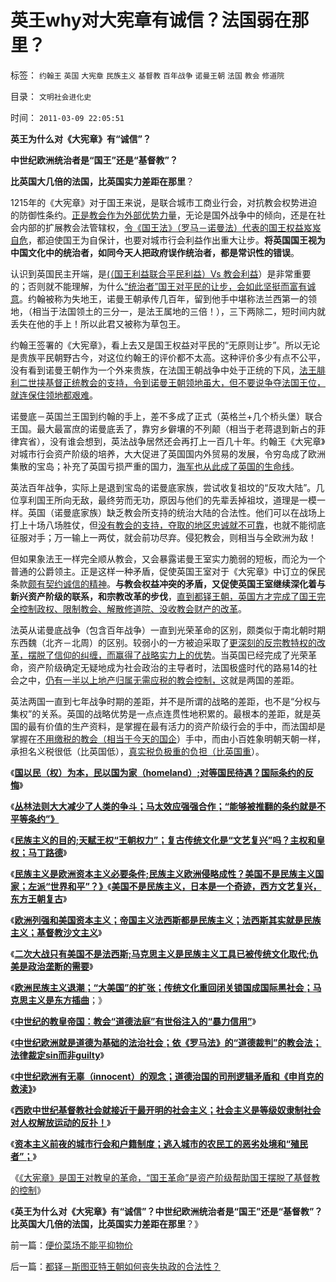 # 英王why对大宪章有诚信？法国弱在那里？

标签： `约翰王` `英国` `大宪章` `民族主义` `基督教` `百年战争` `诺曼王朝` `法国` `教会` `修道院` 

目录： `文明社会进化史`

时间： `2011-03-09 22:05:51`

**英王为什么对《大宪章》有“诚信”？**

**中世纪欧洲统治者是“国王”还是“基督教”？**

**比英国大几倍的法国，比英国实力差距在那里**？

1215年的《大宪章》对于国王来说，是联合城市工商业行会，对抗教会权势进迫的防御性条约。[正是教会作为外部优势力量](../../../2011/1/24/什么是法治？中世纪道德法庭公信力何来？.md)，无论是国外战争中的倾向，还是在社会内部的扩展教会法管辖权，[令《国王法》（罗马－诺曼法）代表的国王权益岌岌自危](../../../2011/1/23/五四愚昧精神和中世纪道德法庭.md)，都迫使国王为自保计，也要对城市行会利益作出重大让步。**将英国国王视为中国文化中的统治者，如同今天人把政府误作统治者，都是常识性的错误**。

认识到英国民主开端，是[(（国王利益联合平民利益）Vs 教会利益](../../../2011/3/7/《大宪章》是国王对教皇的革命.md)）是非常重要的；否则就不能理解，为什么[“统治者”国王对平民的让步，会如此坚挺而富有诚意](../../../2010/12/2/马克思阶级斗争观点和社会政治模型.md)。约翰被称为失地王，诺曼王朝承传几百年，留到他手中堪称法兰西第一的领地，（相当于法国领土的三分一，是法王属地的三倍！），三下两除二，短时间内就丢失在他的手上！所以此君又被称为草包王。

约翰王签署的《大宪章》，看上去又是国王权益对平民的“无原则让步”。所以无论是贵族平民朝野古今，对这位约翰王的评价都不太高。这种评价多少有点不公平，没有看到诺曼王朝作为一个外来贵族，在法国王朝战争中处于正统的下风，[法王腓利二世挟基督正统教会的支持，令到诺曼王朝领地虽大，但不要说争夺法国王位，就连保住领地都艰难](../../../2011/1/15/蒋介石搞“儒教社会主义”，被愤青逼上绝路.md)。

诺曼底－英国兰王国到约翰的手上，差不多成了正式（英格兰+几个桥头堡）联合王国。最大最富庶的诺曼底丢了，靠穷乡僻壤的不列颠（相当于老蒋退到新占的菲律宾省），没有谁会想到，英法战争居然还会再打上一百几十年。约翰王《大宪章》对城市行会资产阶级的培养，大大促进了英国国内外贸易的发展，令穷岛成了欧洲集散的宝岛；补充了英国亏损严重的国力，[海军也从此成了英国的生命线](../../../2010/9/13/公有制社会不需要海军；中央集权不允许存在海军.md)。

英法百年战争，实际上是退到宝岛的诺曼底家族，尝试收复祖坟的“反攻大陆”。几位享利国王所向无敌，最终劳而无功，原因与他们的先辈丢掉祖坟，道理是一模一样。英国（诺曼底家族）缺乏教会所支持的统治大陆的合法性。他们可以在战场上打上十场八场胜仗，但[没有教会的支持，夺取的地区忠诚就不可靠](../../../2010/11/27/政教合一的党团组织胜过个人威权政治.md)，也就不能彻底征服对手；万一输上一两仗，就会前功尽弃。侵犯教会，则相当与全欧洲为敌！

但如果象法王一样完全顺从教会，又会暴露诺曼王室实力脆弱的短板，而沦为一个普通的公爵领主。正是这样一种矛盾，促使英国王室对于《大宪章》中订立的保民条款[颇有契约诚信的精神](../../../2011/2/28/只有利益的合作才是可靠的合作.md)。**与教会权益冲突的矛盾，又促使英国王室继续深化着与新兴资产阶级的联系，和宗教改革的步伐**，[直到都铎王朝，英国方才完成了国王完全控制政权、限制教会、解散修道院、没收教会财产的改革](../../../2011/3/7/《大宪章》是国王对教皇的革命.md)。

法英从诺曼底战争（包含百年战争）一直到光荣革命的区别，颇类似于南北朝时期东西魏（北齐－北周）的区别。较弱小的一方被迫采取了[更深刻的反宗教特权的改革，摆脱了信仰的纠缠，而赢得了战略实力上的优势](../../../2010/5/6/为什么“缺乏信仰”的社会总是生机勃勃？.md)。当英国已经完成了光荣革命，资产阶级确定无疑地成为社会政治的主导者时，法国极盛时代的路易14的社会之中，[仍有一半以上地产归属无需应税的教会控制，](../../../2009/11/6/中国社会的解决方案只有一个.md)这就是两国的差距。

英法两国一直到七年战争时期的差距，并不是所谓的战略的差距，也不是“分权与集权”的关系。英国的战略优势是一点点连贯性地积累的。最根本的差距，就是英国的最有价值的生产资料，是掌握在最有活力的资产阶级行会的手中，而法国却是掌握在[不用缴税的教会（相当于今天的国企](../../../2009/10/25/国企为什么无法重组.md)）手中，而由小百姓象明朝天朝一样，承担名义税很低（比英国低），[真实税负极重的负担（比英国重](../../../2010/10/2/税负轻还是重？纳税还是保护费？.md)）。

《[**国以民（权）为本，民以国为家（homeland）;对等国民待遇？国际条约的反悔**](../../../2010/10/26/国以民为本，民以国为家；反悔“国际法”.md)》

《[**丛林法则大大减少了人类的争斗；马太效应强强合作；“能够被推翻的条约就是不平等条约”》**](../../../2010/10/26/丛林法则减少人类摩擦争斗,促进互利合作.md)

《[**民族主义的目的;天赋王权“王朝权力”；复古传统文化是“文艺复兴”吗？主权和皇权；马丁路德**](../../../2010/10/27/为什么有民族主义？民族主义本来目的是什么？.md)》

《[**民族主义是欧洲资本主义必要条件;民族主义欧洲侵略成性？美国不是民族主义国家；左派“世界和平”？》**](../../../2010/10/27/民族主义是欧洲资本主义诞生的必要条件.md)《[**美国不是民族主义，日本是一个奇迹，西方文艺复兴，东方王朝复古**](../../../2010/10/27/民族主义：西方文艺复兴，东方王朝复古.md)》

《[**欧洲列强和美国资本主义；帝国主义法西斯都是民族主义；法西斯其实就是民族主义；基督教沙文主义**](../../../2010/10/28/法西斯和基督教沙文主义.md)》

《[**二次大战只有美国不是法西斯;马克思主义是民族主义工具已被传统文化取代;仇美是政治垄断的需要**](../../../2010/10/28/二战是市场经济“反民族主义”战争.md)》

《[**欧洲民族主义退潮；“大美国”的扩张；传统文化重回闭关锁国成国际黑社会；马克思主义是东方插曲**](../../../2010/10/28/世界民族主义运动后期的东方插曲.md)；》

《[**中世纪的教皇帝国：教会“道德法庭”有世俗注入的“暴力信用”**](../../../2011/1/24/什么是法治？中世纪道德法庭公信力何来？.md)》

《[**中世纪欧洲就是道德为基础的法治社会；依《罗马法》的“道德裁判”的教会法；法律裁定sin而非guilty**](../../../2011/1/23/五四愚昧精神和中世纪道德法庭.md)》

《[**中世纪欧洲有无辜（innocent）的观念；道德治国的司刑逻辑矛盾和《申肖克的救渎》**](../../../2011/1/23/中国自古无“无辜”和申肖克的救渎.md)》

《[**西欧中世纪基督教社会就接近于最开明的社会主义；社会主义是等级奴隶制社会对人权解放运动的反扑！**](../../../2011/2/3/马克思早就向（短缺原理＋边际原理）彻底投降了.md)》

《[**资本主义前夜的城市行会和户籍制度；逃入城市的农民工的恶劣处境和“殖民者”；**](../../../2011/3/7/资本主义前的行会户籍制度和农民工.md)》

《[《大宪章》是国王对教皇的革命，“国王革命”是资产阶级帮助国王摆脱了基督教的控制](../../../2011/3/7/《大宪章》是国王对教皇的革命.md)》

《**英王为什么对《大宪章》有“诚信”？中世纪欧洲统治者是“国王”还是“基督教”？比英国大几倍的法国，比英国实力差距在那里**？》



前一篇：[便价菜场不能平抑物价](../../../2011/3/9/便价菜场不能平抑物价.md)

后一篇：[都铎－斯图亚特王朝如何丧失执政的合法性？](../../../2011/3/9/都铎－斯图亚特王朝如何丧失执政的合法性？.md)